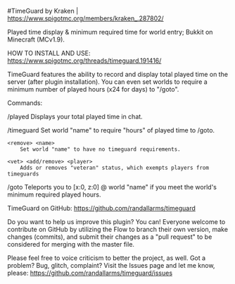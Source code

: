 #TimeGuard
by Kraken | https://www.spigotmc.org/members/kraken_.287802/

Played time display & minimum required time for world entry; Bukkit on Minecraft (MCv1.9).

HOW TO INSTALL AND USE: https://www.spigotmc.org/threads/timeguard.191416/

TimeGuard features the ability to record and display total played time on the server (after plugin installation). You can even set worlds to require a minimum number of played hours (x24 for days) to "/goto".

Commands:

/played
    Displays your total played time in chat.

/timeguard
    <add> <name> <hours>
        Set world "name" to require "hours" of played time to /goto.

    <remove> <name>
        Set world "name" to have no timeguard requirements.

    <vet> <add/remove> <player>
        Adds or removes "veteran" status, which exempts players from timeguards

/goto <name>
    Teleports you to [x:0, z:0] @ world "name" if you meet the world's minimum required played hours.

TimeGuard on GitHub: https://github.com/randallarms/timeguard

Do you want to help us improve this plugin? You can! Everyone welcome to contribute on GitHub by utilizing the Flow to branch their own version, make changes (commits), and submit their changes as a "pull request" to be considered for merging with the master file.

Please feel free to voice criticism to better the project, as well. Got a problem? Bug, glitch, complaint? Visit the Issues page and let me know, please: https://github.com/randallarms/timeguard/issues